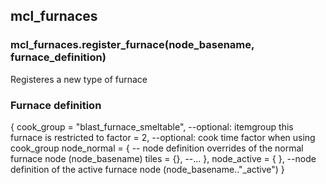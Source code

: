 ## mcl_furnaces

### mcl_furnaces.register_furnace(node_basename, furnace_definition)
Registeres a new type of furnace

### Furnace definition
{
	cook_group = "blast_furnace_smeltable", --optional: itemgroup this furnace is restricted to
	factor = 2, --optional: cook time factor when using cook_group
	node_normal = { -- node definition overrides of the normal furnace node (node_basename)
		tiles = {}, --...
	},
	node_active = { }, --node definition of the active furnace node (node_basename.."_active")
}
